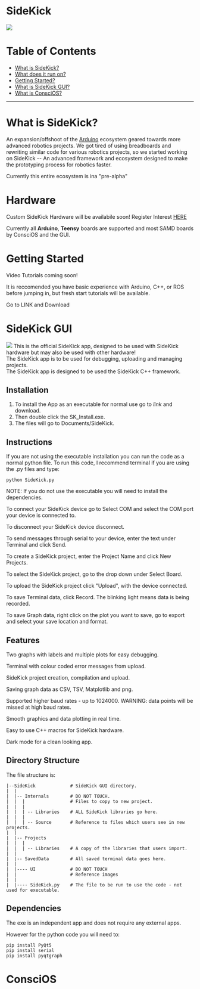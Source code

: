 # SideKick
<img src = https://i.imgur.com/AurZtde.png> </img>

Table of Contents 
====================
* [What is SideKick?](#What-is-SideKick)
* [What does it run on?](#Hardware)
* [Getting Started?](#Getting-Started)
* [What is SideKick GUI?](#SideKick-GUI)
* [What is ConsciOS?](#ConsciOS)
---

# What is SideKick?

An expansion/offshoot of the <a href = https://www.arduino.cc/>Arduino</a> ecosystem geared towards more advanced robotics projects. We got tired of using breadboards and rewriting similar code for various robotics projects, so we started working on SideKick -- An advanced framework and ecosystem designed to make the prototyping process for robotics faster.

Currently this entire ecosystem is ina "pre-alpha"

# Hardware

Custom SideKick Hardware will be availabile soon! Register Interest <a href = 'https://docs.google.com/forms/d/e/1FAIpQLSd36gO5EY-KUUJ7Ppadt0nrD7Khohj1LoGKAEagtOyS_skXQg/viewform?usp=sf_link'>HERE</a>

Currently all <b>Arduino</b>, <b>Teensy</b> boards are supported and most SAMD boards by ConsciOS and the GUI.    


# Getting Started

Video Tutorials coming soon! 

It is reccomended you have basic experience with Arduino, C++, or ROS before jumping in, but fresh start tutorials will be available. 

Go to LINK and Download 

# SideKick GUI

<img src = https://i.imgur.com/7que6wv.png></img>
This is the official SideKick app, designed to be used with SideKick hardware but may also be used with other hardware!<br/>
The SideKick app is to be used for debugging, uploading and managing projects.<br/>
The SideKick app is designed to be used the SideKick C++ framework.<br/>

## Installation

1) To install the App as an executable for normal use go to *link* and download.<br/>
2) Then double click the SK_Install.exe.
3) The files will go to Documents/SideKick.

## Instructions

If you are not using the executable installation you can run the code as a normal python file.
To run this code, I recommend terminal if you are using the .py files and type:
```
python SideKick.py
```
NOTE: If you do not use the executable you will need to install the dependencies.


To connect your SideKick device go to Select COM and select the COM port your device is connected to.<br/>

To disconnect your SideKick  device disconnect.<br/>

To send messages through serial to your device, enter the text under Terminal and click Send.<br/>

To create a SideKick project, enter the Project Name and click New Projects.<br/>

To select the SideKick project, go to the drop down under Select Board.<br/>

To upload the SideKick project click "Upload", with the device connected.<br/>

To save Terminal data, click Record. The blinking light means data is being recorded.<br/>

To save Graph data, right click on the plot you want to save, go to export and select your save location and format.<br/>

## Features

Two graphs with labels and multiple plots for easy debugging.<br/>

Terminal with colour coded error messages from upload.<br/>

SideKick project creation, compilation and upload. <br/>

Saving graph data as CSV, TSV, Matplotlib and png.<br/>

Supported higher baud rates - up to 1024000.              WARNING: data points will be missed at high baud rates.<br/>

Smooth graphics and data plotting in real time.<br/>

Easy to use C++ macros for SideKick hardware.<br/>

Dark mode for a clean looking app.<br/>

## Directory Structure

The file structure is:
```
|--SideKick             # SideKick GUI directory.
|  |
|  |-- Internals        # DO NOT TOUCH.
|  |  |                 # Files to copy to new project.
|  |  |
|  |  | -- Libraries    # ALL SideKick libraries go here.
|  |  |
|  |  | -- Source       # Reference to files which users see in new projects.
|  |
|  |-- Projects
|  |  |
|  |  | -- Libraries    # A copy of the libraries that users import.
|  |  
|  |-- SavedData        # All saved terminal data goes here.
|  |
|  |---- UI             # DO NOT TOUCH
|  |                    # Reference images
|  |
|  |---- SideKick.py    # The file to be run to use the code - not used for executable.
```

## Dependencies

The exe is an independent app and does not require any external apps.

However for the python code you will need to:
```
pip install PyQt5
pip install serial
pip install pyqtgraph
```
# ConsciOS